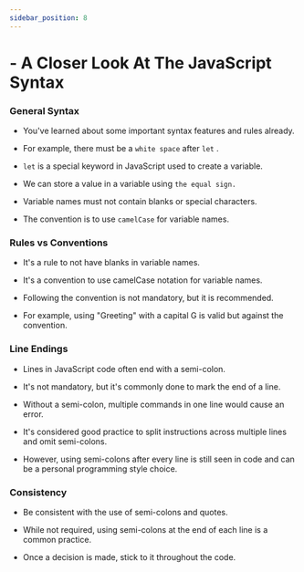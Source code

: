 ```yaml
---
sidebar_position: 8
---
```


# - A Closer Look At The JavaScript Syntax

>

### General Syntax

- You've learned about some important syntax features and rules already.

- For example, there must be a `white space` after `let` .

- `let` is a special keyword in JavaScript used to create a variable.

- We can store a value in a variable using `the equal sign.`

- Variable names must not contain blanks or special characters.

- The convention is to use `camelCase` for variable names.

### Rules vs Conventions

- It's a rule to not have blanks in variable names.

- It's a convention to use camelCase notation for variable names.

- Following the convention is not mandatory, but it is recommended.

- For example, using "Greeting" with a capital G is valid but against the convention.

### Line Endings

- Lines in JavaScript code often end with a semi-colon.

- It's not mandatory, but it's commonly done to mark the end of a line.

- Without a semi-colon, multiple commands in one line would cause an error.

- It's considered good practice to split instructions across multiple lines and omit semi-colons.

- However, using semi-colons after every line is still seen in code and can be a personal programming style choice.

### Consistency

- Be consistent with the use of semi-colons and quotes.

- While not required, using semi-colons at the end of each line is a common practice.

- Once a decision is made, stick to it throughout the code.
